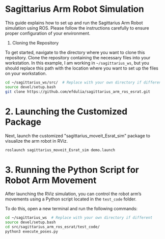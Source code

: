 # Sagittarius Arm Robot Simulation

This guide explains how to set up and run the Sagittarius Arm Robot simulation using ROS. Please follow the instructions carefully to ensure proper configuration of your environment.

1. Cloning the Repository

To get started, navigate to the directory where you want to clone this repository. Clone the repository containing the necessary files into your workstation. In this example, I am working in `~/sagittarius_ws`, but you should replace this path with the location where you want to set up the files on your workstation.

```bash
cd ~/sagittarius_ws/src/  # Replace with your own directory if different
source devel/setup.bash
git clone https://github.com/efdulia/sagittarius_arm_ros_esrat.git
```

# 2. Launching the Customized Package

Next, launch the customized "sagittarius_moveit_Esrat_sim" package to visualize the arm robot in RViz.

```bash
roslaunch sagittarius_moveit_Esrat_sim demo.launch
```

# 3. Running the Python Script for Robot Arm Movement

After launching the RViz simulation, you can control the robot arm’s movements using a Python script located in the `test_code` folder.

To do this, open a new terminal and run the following commands:

```bash
cd ~/sagittarius_ws  # Replace with your own directory if different
source devel/setup.bash
cd src/sagittarius_arm_ros_esrat/test_code/
python3 execute_poses.py
```




